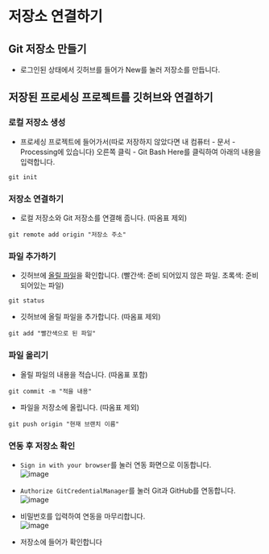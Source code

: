 # 저장소 연결하기
## Git 저장소 만들기
- 로그인된 상태에서 깃허브를 들어가 New를 눌러 저장소를 만듭니다.
## 저장된 프로세싱 프로젝트를 깃허브와 연결하기
### 로컬 저장소 생성
- 프로세싱 프로젝트에 들어가서(따로 저장하지 않았다면 내 컴퓨터 - 문서 - Processing에 있습니다) 오른쪽 클릭 - Git Bash Here를 클릭하여 아래의 내용을 입력합니다.
```
git init
```
### 저장소 연결하기
- 로컬 저장소와 Git 저장소를 연결해 줍니다. (따옴표 제외)
```
git remote add origin "저장소 주소" 
```
### 파일 추가하기
- 깃허브에 [올릴 파일](draw_Shape.js)을 확인합니다. (빨간색: 준비 되어있지 않은 파일. 초록색: 준비 되어있는 파일)
```
git status
```
- 깃허브에 올릴 파일을 추가합니다. (따옴표 제외)
```
git add "빨간색으로 된 파일" 
```
### 파일 올리기
- 올릴 파일의 내용을 적습니다. (따옴표 포함)
```
git commit -m "적을 내용" 
```
- 파일을 저장소에 올립니다. (따옴표 제외)
```
git push origin "현재 브랜치 이름" 
```
### 연동 후 저장소 확인
- `Sign in with your browser`를 눌러 연동 화면으로 이동합니다.<br>
![image](https://cdn.discordapp.com/attachments/446680748645416971/960536337100980265/369c70a802444ea5.PNG)
  
- `Authorize GitCredentialManager`를 눌러 Git과 GitHub를 연동합니다.<br>
![image](https://cdn.discordapp.com/attachments/446680748645416971/960537051214782575/2.PNG)
  
- 비밀번호를 입력하여 연동을 마무리합니다.<br>
![image](https://cdn.discordapp.com/attachments/446680748645416971/960537153761337404/3.PNG)
  
- 저장소에 들어가 확인합니다
